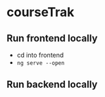 # courseTrak

## Run frontend locally
- cd into frontend
- ```ng serve --open```


## Run backend locally